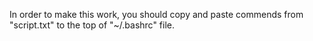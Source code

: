 In order to make this work, you should copy and paste commends from "script.txt" to the top of "~/.bashrc" file.

